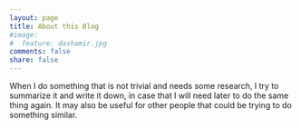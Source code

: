 ```yaml
---
layout: page
title: About this Blog
#image:
#  feature: dashamir.jpg
comments: false
share: false
---
```


When I do something that is not trivial and needs some research, I try
to summarize it and write it down, in case that I will need later to
do the same thing again. It may also be useful for other people that
could be trying to do something similar.

